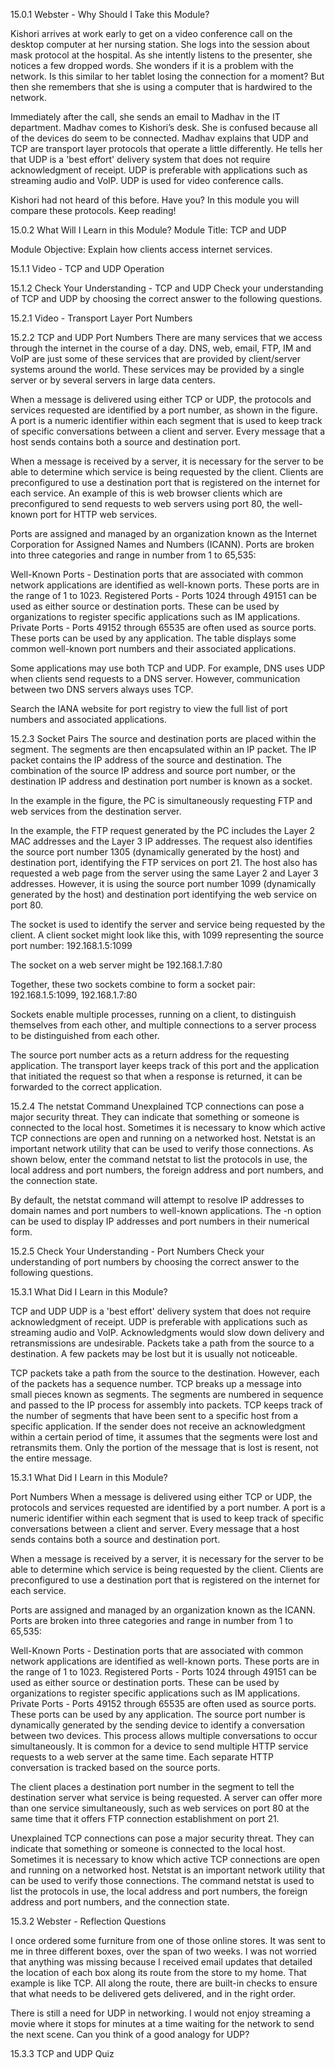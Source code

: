 15.0.1 Webster - Why Should I Take this Module?

Kishori arrives at work early to get on a video conference call on the desktop computer at her nursing station. She logs into the session about mask protocol at the hospital. As she intently listens to the presenter, she notices a few dropped words. She wonders if it is a problem with the network. Is this similar to her tablet losing the connection for a moment? But then she remembers that she is using a computer that is hardwired to the network.

Immediately after the call, she sends an email to Madhav in the IT department. Madhav comes to Kishori’s desk. She is confused because all of the devices do seem to be connected. Madhav explains that UDP and TCP are transport layer protocols that operate a little differently. He tells her that UDP is a 'best effort' delivery system that does not require acknowledgment of receipt. UDP is preferable with applications such as streaming audio and VoIP. UDP is used for video conference calls.

Kishori had not heard of this before. Have you? In this module you will compare these protocols. Keep reading!




15.0.2 What Will I Learn in this Module?
Module Title: TCP and UDP

Module Objective: Explain how clients access internet services.





15.1.1 Video - TCP and UDP Operation




15.1.2 Check Your Understanding - TCP and UDP
Check your understanding of TCP and UDP by choosing the correct answer to the following questions.



15.2.1 Video - Transport Layer Port Numbers



15.2.2 TCP and UDP Port Numbers
There are many services that we access through the internet in the course of a day. DNS, web, email, FTP, IM and VoIP are just some of these services that are provided by client/server systems around the world. These services may be provided by a single server or by several servers in large data centers.

When a message is delivered using either TCP or UDP, the protocols and services requested are identified by a port number, as shown in the figure. A port is a numeric identifier within each segment that is used to keep track of specific conversations between a client and server. Every message that a host sends contains both a source and destination port.




When a message is received by a server, it is necessary for the server to be able to determine which service is being requested by the client. Clients are preconfigured to use a destination port that is registered on the internet for each service. An example of this is web browser clients which are preconfigured to send requests to web servers using port 80, the well-known port for HTTP web services.

Ports are assigned and managed by an organization known as the Internet Corporation for Assigned Names and Numbers (ICANN). Ports are broken into three categories and range in number from 1 to 65,535:

Well-Known Ports - Destination ports that are associated with common network applications are identified as well-known ports. These ports are in the range of 1 to 1023.
Registered Ports - Ports 1024 through 49151 can be used as either source or destination ports. These can be used by organizations to register specific applications such as IM applications.
Private Ports - Ports 49152 through 65535 are often used as source ports. These ports can be used by any application.
The table displays some common well-known port numbers and their associated applications.



Some applications may use both TCP and UDP. For example, DNS uses UDP when clients send requests to a DNS server. However, communication between two DNS servers always uses TCP.

Search the IANA website for port registry to view the full list of port numbers and associated applications.



15.2.3 Socket Pairs
The source and destination ports are placed within the segment. The segments are then encapsulated within an IP packet. The IP packet contains the IP address of the source and destination. The combination of the source IP address and source port number, or the destination IP address and destination port number is known as a socket.

In the example in the figure, the PC is simultaneously requesting FTP and web services from the destination server.


In the example, the FTP request generated by the PC includes the Layer 2 MAC addresses and the Layer 3 IP addresses. The request also identifies the source port number 1305 (dynamically generated by the host) and destination port, identifying the FTP services on port 21. The host also has requested a web page from the server using the same Layer 2 and Layer 3 addresses. However, it is using the source port number 1099 (dynamically generated by the host) and destination port identifying the web service on port 80.

The socket is used to identify the server and service being requested by the client. A client socket might look like this, with 1099 representing the source port number: 192.168.1.5:1099

The socket on a web server might be 192.168.1.7:80

Together, these two sockets combine to form a socket pair: 192.168.1.5:1099, 192.168.1.7:80

Sockets enable multiple processes, running on a client, to distinguish themselves from each other, and multiple connections to a server process to be distinguished from each other.

The source port number acts as a return address for the requesting application. The transport layer keeps track of this port and the application that initiated the request so that when a response is returned, it can be forwarded to the correct application.




15.2.4 The netstat Command
Unexplained TCP connections can pose a major security threat. They can indicate that something or someone is connected to the local host. Sometimes it is necessary to know which active TCP connections are open and running on a networked host. Netstat is an important network utility that can be used to verify those connections. As shown below, enter the command netstat to list the protocols in use, the local address and port numbers, the foreign address and port numbers, and the connection state.



By default, the netstat command will attempt to resolve IP addresses to domain names and port numbers to well-known applications. The -n option can be used to display IP addresses and port numbers in their numerical form.


15.2.5 Check Your Understanding - Port Numbers
Check your understanding of port numbers by choosing the correct answer to the following questions.


15.3.1 What Did I Learn in this Module?

TCP and UDP
UDP is a 'best effort' delivery system that does not require acknowledgment of receipt. UDP is preferable with applications such as streaming audio and VoIP. Acknowledgments would slow down delivery and retransmissions are undesirable. Packets take a path from the source to a destination. A few packets may be lost but it is usually not noticeable.

TCP packets take a path from the source to the destination. However, each of the packets has a sequence number. TCP breaks up a message into small pieces known as segments. The segments are numbered in sequence and passed to the IP process for assembly into packets. TCP keeps track of the number of segments that have been sent to a specific host from a specific application. If the sender does not receive an acknowledgment within a certain period of time, it assumes that the segments were lost and retransmits them. Only the portion of the message that is lost is resent, not the entire message.



15.3.1 What Did I Learn in this Module?


Port Numbers
When a message is delivered using either TCP or UDP, the protocols and services requested are identified by a port number. A port is a numeric identifier within each segment that is used to keep track of specific conversations between a client and server. Every message that a host sends contains both a source and destination port.

When a message is received by a server, it is necessary for the server to be able to determine which service is being requested by the client. Clients are preconfigured to use a destination port that is registered on the internet for each service.

Ports are assigned and managed by an organization known as the ICANN. Ports are broken into three categories and range in number from 1 to 65,535:

Well-Known Ports - Destination ports that are associated with common network applications are identified as well-known ports. These ports are in the range of 1 to 1023.
Registered Ports - Ports 1024 through 49151 can be used as either source or destination ports. These can be used by organizations to register specific applications such as IM applications.
Private Ports - Ports 49152 through 65535 are often used as source ports. These ports can be used by any application.
The source port number is dynamically generated by the sending device to identify a conversation between two devices. This process allows multiple conversations to occur simultaneously. It is common for a device to send multiple HTTP service requests to a web server at the same time. Each separate HTTP conversation is tracked based on the source ports.

The client places a destination port number in the segment to tell the destination server what service is being requested. A server can offer more than one service simultaneously, such as web services on port 80 at the same time that it offers FTP connection establishment on port 21.

Unexplained TCP connections can pose a major security threat. They can indicate that something or someone is connected to the local host. Sometimes it is necessary to know which active TCP connections are open and running on a networked host. Netstat is an important network utility that can be used to verify those connections. The command netstat is used to list the protocols in use, the local address and port numbers, the foreign address and port numbers, and the connection state.



15.3.2 Webster - Reflection Questions

I once ordered some furniture from one of those online stores. It was sent to me in three different boxes, over the span of two weeks. I was not worried that anything was missing because I received email updates that detailed the location of each box along its route from the store to my home. That example is like TCP. All along the route, there are built-in checks to ensure that what needs to be delivered gets delivered, and in the right order.

There is still a need for UDP in networking. I would not enjoy streaming a movie where it stops for minutes at a time waiting for the network to send the next scene. Can you think of a good analogy for UDP?




15.3.3 TCP and UDP Quiz
